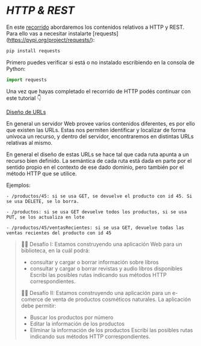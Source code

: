 # *HTTP & REST*

En este [recorrido](https://github.com/AJVelezRueda/http-tutorial/tree/master/tutorial/es) abordaremos los contenidos relativos a HTTP y REST. Para ello vas a necesitar instalarte [requests] (https://pypi.org/project/requests/):

```bash
pip install requests
```

Primero puedes verificar si está o no instalado escribiendo en la consola de Python:
```python
import requests
```

Una vez que hayas completado el recorrido de HTTP podés continuar con este tutorial 👇

[Diseño de URLs](#) 

En general un servidor Web provee varios contenidos diferentes, es por ello que existen las URLs. Estas nos permiten identificar y localizar de forma unívoca un recurso, y dentro del servidor, encontraremos en distintas URLs relativas al mismo. 

En general el diseño de estas URLs se hace tal que cada ruta apunta a un recurso bien definido. La semántica de cada ruta está dada en parte por el sentido propio en el contexto de ese dado dominio, pero también por el método HTTP que se utilice. 

Ejemplos:

    - /productos/45: si se usa GET, se devuelve el producto con id 45. Si se usa DELETE, se lo borra. 

    - /productos: si se usa GET devuelve todos los productos, si se usa PUT, se los actualiza en lote

    - /productos/45/ventasRecientes: si se usa GET, devuelve todas las ventas recientes del producto con id 45

>
> 🧗‍♀️ Desafío I: Estamos construyendo una aplicación Web para un biblioteca, en la cuál podrá:
>- consultar y cargar o borrar información sobre libros
>- consultar y cargar o borrar revistas y audio libros disponibles
> Escribí las posibles rutas indicando sus métodos HTTP correspondientes. 
>
> 🧗‍♀️ Desafío II: Estamos construyendo una aplicación para un e-comerce de venta de productos cosméticos naturales. La aplicación debe permitir:
> - Buscar los productos por número
> - Editar la información de los productos
> - Eliminar la información de los productos
> Escribí las posibles rutas indicando sus métodos HTTP correspondientes.
>